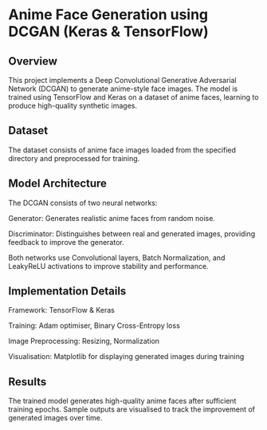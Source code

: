 # Anime Face Generation using DCGAN (Keras & TensorFlow)

## Overview

This project implements a Deep Convolutional Generative Adversarial Network (DCGAN) to generate anime-style face images. The model is trained using TensorFlow and Keras on a dataset of anime faces, learning to produce high-quality synthetic images.

## Dataset

The dataset consists of anime face images loaded from the specified directory and preprocessed for training.

## Model Architecture

The DCGAN consists of two neural networks:

Generator: Generates realistic anime faces from random noise.

Discriminator: Distinguishes between real and generated images, providing feedback to improve the generator.

Both networks use Convolutional layers, Batch Normalization, and LeakyReLU activations to improve stability and performance.

## Implementation Details

Framework: TensorFlow & Keras

Training: Adam optimiser, Binary Cross-Entropy loss

Image Preprocessing: Resizing, Normalization

Visualisation: Matplotlib for displaying generated images during training

## Results

The trained model generates high-quality anime faces after sufficient training epochs. Sample outputs are visualised to track the improvement of generated images over time.
